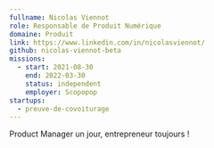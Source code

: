```yaml
---
fullname: Nicolas Viennot
role: Responsable de Produit Numérique
domaine: Produit
link: https://www.linkedin.com/in/nicolasviennot/
github: nicolas-viennot-beta
missions:
  - start: 2021-08-30
    end: 2022-03-30
    status: independent
    employer: Scopopop
startups:
  - preuve-de-covoiturage
---
```


Product Manager un jour, entrepreneur toujours !
